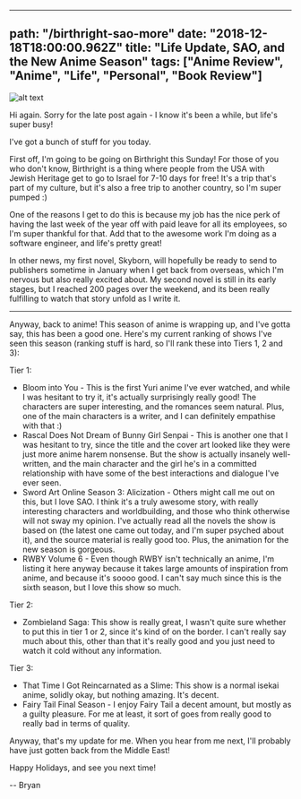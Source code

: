 ---
path: "/birthright-sao-more"
date: "2018-12-18T18:00:00.962Z"
title: "Life Update, SAO, and the New Anime Season"
tags: ["Anime Review", "Anime", "Life", "Personal", "Book Review"]
------

![alt text](https://images-na.ssl-images-amazon.com/images/I/51nKUd6cvmL.jpg "Sword Art Online Book 15")

Hi again. Sorry for the late post again - I know it's been a while, but life's super busy!

I've got a bunch of stuff for you today.

First off, I'm going to be going on Birthright this Sunday! For those of you who don't know, Birthright is a thing where people from the USA with Jewish Heritage get to go to Israel for 7-10 days for free! It's a trip that's part of my culture, but it's also a free trip to another country, so I'm super pumped :)

One of the reasons I get to do this is because my job has the nice perk of having the last week of the year off with paid leave for all its employees, so I'm super thankful for that. Add that to the awesome work I'm doing as a software engineer, and life's pretty great!

In other news, my first novel, Skyborn, will hopefully be ready to send to publishers sometime in January when I get back from overseas, which I'm nervous but also really excited about. My second novel is still in its early stages, but I reached 200 pages over the weekend, and its been really fulfilling to watch that story unfold as I write it.

***

Anyway, back to anime! This season of anime is wrapping up, and I've gotta say, this has been a good one. Here's my current ranking of shows I've seen this season (ranking stuff is hard, so I'll rank these into Tiers 1, 2 and 3):

Tier 1: 
- Bloom into You - This is the first Yuri anime I've ever watched, and while I was hesitant to try it, it's actually surprisingly really good! The characters are super interesting, and the romances seem natural. Plus, one of the main characters is a writer, and I can definitely empathise with that :)
- Rascal Does Not Dream of Bunny Girl Senpai - This is another one that I was hesitant to try, since the title and the cover art looked like they were just more anime harem nonsense. But the show is actually insanely well-written, and the main character and the girl he's in a committed relationship with have some of the best interactions and dialogue I've ever seen.
- Sword Art Online Season 3: Alicization - Others might call me out on this, but I love SAO. I think it's a truly awesome story, with really interesting characters and worldbuilding, and those who think otherwise will not sway my opinion. I've actually read all the novels the show is based on (the latest one came out today, and I'm super psyched about it), and the source material is really good too. Plus, the animation for the new season is gorgeous.
- RWBY Volume 6 - Even though RWBY isn't technically an anime, I'm listing it here anyway because it takes large amounts of inspiration from anime, and because it's soooo good. I can't say much since this is the sixth season, but I love this show so much.

Tier 2:
- Zombieland Saga: This show is really great, I wasn't quite sure whether to put this in tier 1 or 2, since it's kind of on the border. I can't really say much about this, other than that it's really good and you just need to watch it cold without any information.

Tier 3: 
- That Time I Got Reincarnated as a Slime: This show is a normal isekai anime, solidly okay, but nothing amazing. It's decent.
- Fairy Tail Final Season - I enjoy Fairy Tail a decent amount, but mostly as a guilty pleasure. For me at least, it sort of goes from really good to really bad in terms of quality.

Anyway, that's my update for me. When you hear from me next, I'll probably have just gotten back from the Middle East!

Happy Holidays, and see you next time!

-- Bryan
